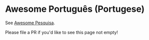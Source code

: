 # Awesome Português (Portugese)

See [Awesome Pesquisa](https://github.com/anabastos/awesome-pesquisa).

Please file a PR if you'd like to see this page not empty!
